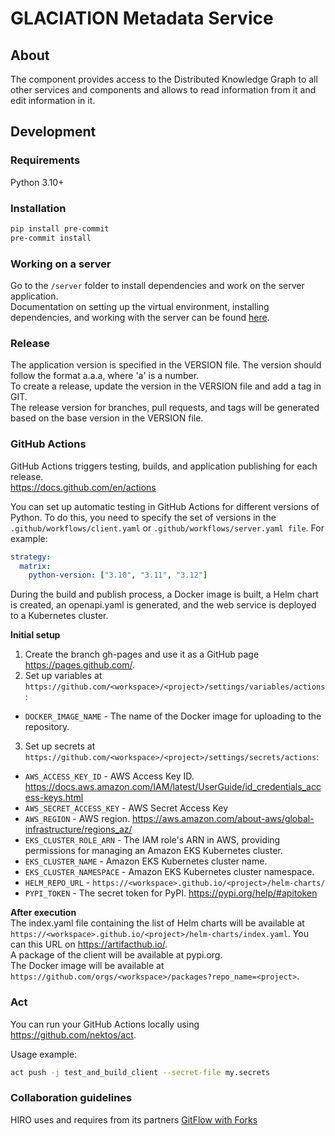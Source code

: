 # GLACIATION Metadata Service

## About
The component provides access to the Distributed Knowledge Graph to all other services and components and allows
to read information from it and edit information in it.

## Development

### Requirements
Python 3.10+

### Installation
```bash
pip install pre-commit
pre-commit install
```

### Working on a server
Go to the `/server` folder to install dependencies and work on the server application.  
Documentation on setting up the virtual environment, installing dependencies, and working with the server can be found [here](./server/README.md).

### Release
The application version is specified in the VERSION file. The version should follow the format a.a.a, where 'a' is a number.  
To create a release, update the version in the VERSION file and add a tag in GIT.  
The release version for branches, pull requests, and tags will be generated based on the base version in the VERSION file.

### GitHub Actions
GitHub Actions triggers testing, builds, and application publishing for each release.  
https://docs.github.com/en/actions  

You can set up automatic testing in GitHub Actions for different versions of Python. To do this, you need to specify the set of versions in the `.github/workflows/client.yaml` or `.github/workflows/server.yaml file`. For example:
```yaml
strategy:
  matrix:
    python-version: ["3.10", "3.11", "3.12"]
```

During the build and publish process, a Docker image is built, a Helm chart is created, an openapi.yaml is generated, and the web service is deployed to a Kubernetes cluster.

**Initial setup**  
1. Create the branch gh-pages and use it as a GitHub page https://pages.github.com/.  
2. Set up variables at `https://github.com/<workspace>/<project>/settings/variables/actions`:
- `DOCKER_IMAGE_NAME` - The name of the Docker image for uploading to the repository.
3. Set up secrets at `https://github.com/<workspace>/<project>/settings/secrets/actions`:
- `AWS_ACCESS_KEY_ID` - AWS Access Key ID. https://docs.aws.amazon.com/IAM/latest/UserGuide/id_credentials_access-keys.html
- `AWS_SECRET_ACCESS_KEY` - AWS Secret Access Key
- `AWS_REGION` - AWS region. https://aws.amazon.com/about-aws/global-infrastructure/regions_az/
- `EKS_CLUSTER_ROLE_ARN` - The IAM role's ARN in AWS, providing permissions for managing an Amazon EKS Kubernetes cluster.
- `EKS_CLUSTER_NAME` - Amazon EKS Kubernetes cluster name.
- `EKS_CLUSTER_NAMESPACE` - Amazon EKS Kubernetes cluster namespace.
- `HELM_REPO_URL` - `https://<workspace>.github.io/<project>/helm-charts/`
- `PYPI_TOKEN` - The secret token for PyPI. https://pypi.org/help/#apitoken

**After execution**  
The index.yaml file containing the list of Helm charts will be available at `https://<workspace>.github.io/<project>/helm-charts/index.yaml`. You can this URL on https://artifacthub.io/.  
A package of the client will be available at pypi.org.  
The Docker image will be available at `https://github.com/orgs/<workspace>/packages?repo_name=<project>`.

### Act
You can run your GitHub Actions locally using https://github.com/nektos/act. 

Usage example:
```bash
act push -j test_and_build_client --secret-file my.secrets
```

### Collaboration guidelines
HIRO uses and requires from its partners [GitFlow with Forks](https://hirodevops.notion.site/GitFlow-with-Forks-3b737784e4fc40eaa007f04aed49bb2e?pvs=4)
